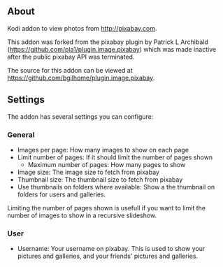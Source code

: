 ## About

Kodi addon to view photos from http://pixabay.com.

This addon was forked from the pixabay plugin by Patrick L Archibald (https://github.com/pla1/plugin.image.pixabay)
which was made inactive after the public pixabay API was terminated.

The source for this addon can be viewed at https://github.com/bgilhome/plugin.image.pixabay.

## Settings

The addon has several settings you can configure:

### General
- Images per page: How many images to show on each page
- Limit number of pages: If it should limit the number of pages shown
  - Maximum number of pages: How many pages to show
- Image size: The image size to fetch from pixabay
- Thumbnail size: The thumbnail size to fetch from pixabay
- Use thumbnails on folders where available: Show a the thumbnail on folders for users and galleries.

Limiting the number of pages shown is usefull if you want to limit the
number of images to show in a recursive slideshow. 

### User
- Username: Your username on pixabay. This is used to show your pictures and galleries, and your friends' pictures and galleries.
